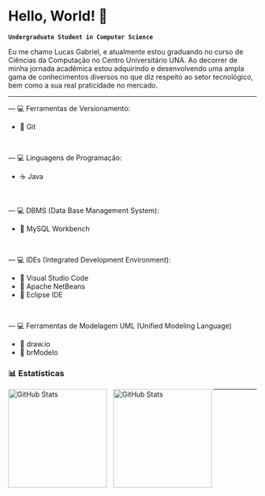 # Hello, World! 👋

**`Undergraduate Student in Computer Science`**

Eu me chamo Lucas Gabriel, e atualmente estou graduando no curso de Ciências da Computação no Centro Universitário UNA. Ao decorrer de minha jornada acadêmica estou adquirindo e desenvolvendo uma ampla gama de conhecimentos diversos no que diz respeito ao setor tecnológico, bem como a sua real praticidade no mercado.

---

— 💻 Ferramentas de Versionamento:
- 🔸 Git

<br>

— 💻 Linguagens de Programação:
- ☕ Java

<br>

— 💻 DBMS (Data Base Management System):
- 🐬 MySQL Workbench

<br>

— 💻 IDEs (Integrated Development Environment):
- 🔹 Visual Studio Code
- 🔹 Apache NetBeans
- 🔹 Eclipse IDE

<br>

— 💻 Ferramentas de Modelagem UML (Unified Modeling Language)
- 🔹 draw.io
- 🔹 brModelo

### 📊 Estatísticas

<p>
  <img 
    align="left" 
    alt="GitHub Stats" 
    height="200" 
    style="padding-right: 10px;" 
    src="https://github-readme-stats.vercel.app/api?username=LuuGab&show_icons=true&theme=tokyonight&include_all_commits=true&locale=pt-br" 
  />

<img 
      align="left" 
      alt="GitHub Stats" 
      height="200" 
      src="https://github-readme-stats.vercel.app/api/top-langs/?username=luugab&theme=tokyonight&layout=compact&custom_title=Tecnologias&langs_count=9" 
  />

---
